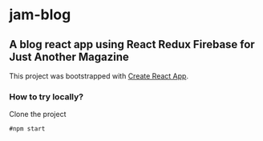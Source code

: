# jam-blog

## A blog react app using React Redux Firebase for Just Another Magazine

This project was bootstrapped with [Create React App](https://github.com/facebook/create-react-app).

### How to try locally?
Clone the project
```
#npm start

```
